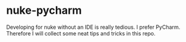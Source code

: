# nuke-pycharm
Developing for nuke without an IDE is really tedious. I prefer PyCharm. Therefore I will collect some neat tips and tricks in this repo.
